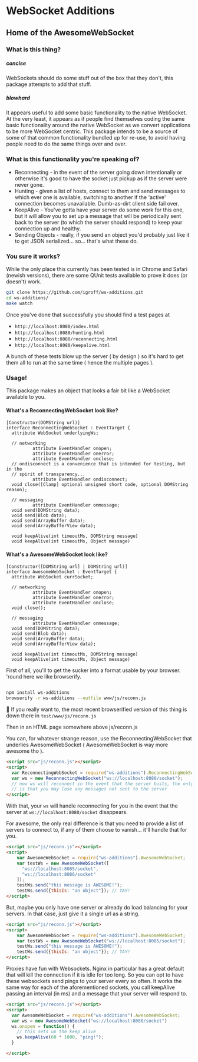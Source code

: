 

# WebSocket Additions
## Home of the AwesomeWebSocket

### What is this thing?

##### concise

WebSockets should do some stuff out of the box that they don't, this package
attempts to add that stuff.

##### blowhard
It appears useful to add some basic functionality to the native WebSocket.  At
the very least, it appears as if people find themselves coding the same basic
functionality around the native WebSocket as we convert applications to be more
WebSocket centric.  This package intends to be a source of some of that common
functionality bundled up for re-use, to avoid having people need to do the same
things over and over.


### What is this functionality you're speaking of?

* Reconnecting - in the event of the server going down intentionally or otherwise
it's good to have the socket just pickup as if the server were never gone.
* Hunting - given a list of hosts, connect to them and send messages to which
ever one is available, switching to another if the 'active' connection becomes
unavailable.  Dumb-as-dirt client side fail over.
* KeepAlive - You've gotta have your server do some work for this one, but
it will allow you to set up a message that will be periodically sent back to
the server (to which the server should respond) to keep your connection up
and healthy.
* Sending Objects - really, if you send an object you'd probably just like
it to get JSON serialized... so... that's what these do.

### You sure it works?

While the only place this currently has been tested is in Chrome and Safari 
(newish versions), there are some QUnit tests available to prove it does
(or doesn't) work.

```bash
git clone https://github.com/igroff/ws-additions.git
cd ws-additions/
make watch
```

Once you've done that successfully you should find a test pages at 
  * `http://localhost:8080/index.html`
  * `http://localhost:8080/hunting.html`
  * `http://localhost:8080/reconnecting.html`
  * `http://localhost:8080/keepalive.html`

A bunch of these tests blow up the server ( by design ) so it's hard to get them
all to run at the same time ( hence the multiple pages ).

### Usage!
This package makes an object that looks a fair bit like a WebSocket available 
to you. 

#### What's a ReconnectingWebSocket look like?

```
[Constructor(DOMString url)]
interface ReconnectingWebSocket : EventTarget {
  attribute WebSocket underlyingWs;

  // networking
          attribute EventHandler onopen;
          attribute EventHandler onerror;
          attribute EventHandler onclose;
  // ondisconnect is a convenience that is intended for testing, but in the 
  // spirit of transparency...
          attribute EventHandler ondisconnect;
  void close([Clamp] optional unsigned short code, optional DOMString reason);

  // messaging
          attribute EventHandler onmessage;
  void send(DOMString data);
  void send(Blob data);
  void send(ArrayBuffer data);
  void send(ArrayBufferView data);

  void keepAlive(int timeoutMs, DOMString message)
  void keepAlive(int timeoutMs, Object message)
```

#### What's a AwesomeWebSocket look like?

```
[Constructor([DOMString url] | DOMString url)]
interface AwesomeWebSocket : EventTarget {
  attribute WebSocket currSocket;

  // networking
          attribute EventHandler onopen;
          attribute EventHandler onerror;
          attribute EventHandler onclose;
  void close();

  // messaging
          attribute EventHandler onmessage;
  void send(DOMString data);
  void send(Blob data);
  void send(ArrayBuffer data);
  void send(ArrayBufferView data);

  void keepAlive(int timeoutMs, DOMString message)
  void keepAlive(int timeoutMs, Object message)
```

First of all, you'll to get the sucker into a format usable by your browser.
'round here we like browserify.

```bash

npm install ws-additions
browserify -r ws-additions --outfile www/js/reconn.js
```

:shit: If you really want to, the most recent browserified version of this thing is down there in `test/www/js/reconn.js`

Then in an HTML page somewhere above js/reconn.js

You can, for whatever strange reason, use the ReconnectingWebSocket that underlies
AwesomeWebSocket ( AwesomeWebSocket is way more awesome tho ).

```html
<script src="js/reconn.js"></script>
<script>
  var ReconnectingWebSocket = require("ws-additions").ReconnectingWebSocket;
  var ws = new ReconnectingWebSocket("ws://localhost:8080/socket");
  // now ws will reconnect in the event that the server busts, the only problem
  // is that you may lose any messages not sent to the server
</script>
```

With that, your `ws` will handle reconnecting for you in the event that the 
server at `ws://localhost:8080/socket` disappears.

For awesome, the only real difference is that you need to provide a list of
servers to connect to, if any of them choose to vanish... it'll handle that for
you.

```html
<script src="js/reconn.js"></script>
<script>
    var AwesomeWebSocket = require("ws-additions").AwesomeWebSocket;
    var testWs = new AwesomeWebSocket([
      "ws://localhost:8085/socket",
      "ws://localhost:8086/socket"
    ]);
    testWs.send("this message is AWESOME!");
    testWs.send({thisIs: "an object"}); // YAY!
</script>
```

But, maybe you only have one server or already do load balancing for your servers. 
In that case, just give it a single url as a string.

```html
<script src="js/reconn.js"></script>
<script>
    var AwesomeWebSocket = require("ws-additions").AwesomeWebSocket;
    var testWs = new AwesomeWebSocket("ws://localhost:8085/socket");
    testWs.send("this message is AWESOME!");
    testWs.send({thisIs: "an object"}); // YAY!
</script>
```

Proxies have fun with Websockets.  Nginx in particular has a great default that will
kill the connection if it is idle for too long. So you can opt to have these websockets
send pings to your server every so often. It works the same way for each of the
aforementioned sockets, you call keepAlive passing an interval (in ms) and a message
that your server will respond to.

```html
<script src="js/reconn.js"></script>
<script>
  var AwesomeWebSocket = require("ws-additions").AwesomeWebSocket;
  var ws = new AwesomeWebSocket("ws://localhost:8080/socket")
  ws.onopen = function() {
    // this sets up the keep alive
    ws.keepAlive(60 * 1000, "ping!");
  }

</script>
```
